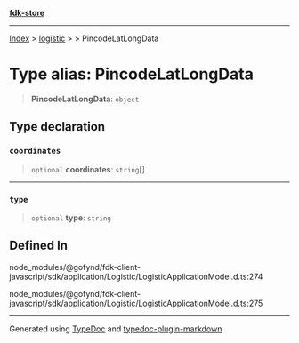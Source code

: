 [**fdk-store**](../../../README.md)
***

[Index](../../../API.md) > [logistic](../../README.md) > [<internal>](../README.md) > PincodeLatLongData

# Type alias: PincodeLatLongData

> **PincodeLatLongData**: `object`

## Type declaration

### `coordinates`

> `optional` **coordinates**: `string`[]

***

### `type`

> `optional` **type**: `string`

## Defined In

node\_modules/@gofynd/fdk-client-javascript/sdk/application/Logistic/LogisticApplicationModel.d.ts:274

node\_modules/@gofynd/fdk-client-javascript/sdk/application/Logistic/LogisticApplicationModel.d.ts:275

***
Generated using [TypeDoc](https://typedoc.org/) and [typedoc-plugin-markdown](https://www.npmjs.com/package/typedoc-plugin-markdown)
